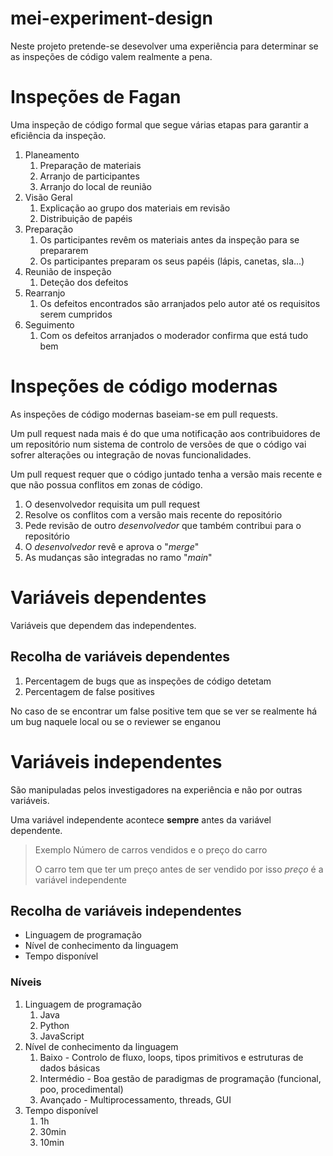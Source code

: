 # mei-experiment-design

Neste projeto pretende-se desevolver uma experiência para determinar se as inspeções de código valem realmente a pena.

# Inspeções de Fagan

Uma inspeção de código formal que segue várias etapas para garantir a eficiência da inspeção.

1. Planeamento
	1. Preparação de materiais
	2. Arranjo de participantes
	3. Arranjo do local de reunião
2. Visão Geral
	1. Explicação ao grupo dos materiais em revisão
	2. Distribuição de papéis
3. Preparação
	1. Os participantes revêm os materiais antes da inspeção para se prepararem
	2. Os participantes preparam os seus papéis (lápis, canetas, sla...)
4. Reunião de inspeção
	1. Deteção dos defeitos
5. Rearranjo
	1. Os defeitos encontrados são arranjados pelo autor até os requisitos serem cumpridos
6. Seguimento
	1. Com os defeitos arranjados o moderador confirma que está tudo bem

# Inspeções de código modernas

As inspeções de código modernas baseiam-se em pull requests.

Um pull request nada mais é do que uma notificação aos contribuidores de um repositório num sistema de controlo de versões de que o código vai sofrer alterações ou integração de novas funcionalidades.

Um pull request requer que o código juntado tenha a versão mais recente e que não possua conflitos em zonas de código.

1. O desenvolvedor requisita um pull request
2. Resolve os conflitos com a versão mais recente do repositório
3. Pede revisão de outro *desenvolvedor* que também contribui para o repositório
4. O *desenvolvedor* revê e aprova o "*merge*"
5. As mudanças são integradas no ramo "*main*"


# Variáveis dependentes

Variáveis que dependem das independentes.

## Recolha de variáveis dependentes

1. Percentagem de bugs que as inspeções de código detetam
2. Percentagem de false positives

No caso de se encontrar um false positive tem que se ver se realmente há um bug naquele local ou se o reviewer se enganou

# Variáveis independentes

São manipuladas pelos investigadores na experiência e não por outras variáveis.

Uma variável independente acontece **sempre** antes da variável dependente.

>Exemplo
>Número de carros vendidos e o preço do carro
>
>O carro tem que ter um preço antes de ser vendido por isso *preço* é a variável independente

## Recolha de variáveis independentes

- Linguagem de programação
- Nível de conhecimento da linguagem
- Tempo disponível

### Níveis

1. Linguagem de programação
	1. Java
	2. Python
	3. JavaScript
2. Nível de conhecimento da linguagem
	1. Baixo - Controlo de fluxo, loops, tipos primitivos e estruturas de dados básicas
	2. Intermédio - Boa gestão de paradigmas de programação (funcional, poo, procedimental)
	3. Avançado - Multiprocessamento, threads, GUI
3. Tempo disponível
	1. 1h
	2. 30min
	3. 10min
